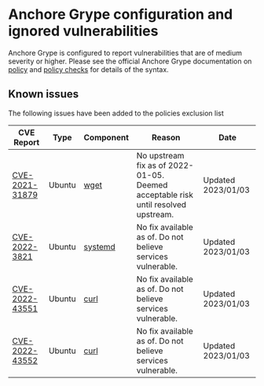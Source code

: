 # Anchore Grype configuration and ignored vulnerabilities
Anchore Grype is configured to report vulnerabilities that are of medium severity or higher.  Please see the official Anchore Grype documentation on [policy](https://docs.anchore.com/current/docs/engine/general/concepts/policy/) and [policy checks](https://docs.anchore.com/current/docs/overview/concepts/policy/policy_checks/) for details of the syntax.

## Known issues
The following issues have been added to the policies exclusion list

| CVE Report    |Type      | Component | Reason       | Date |
| ------------- | -------  |----------| ------------- | -----------------  |
|[CVE-2021-31879](https://nvd.nist.gov/vuln/detail/CVE-2021-31879)| Ubuntu | [wget](https://ubuntu.com/security/CVE-2021-31879) |  No upstream fix as of 2022-01-05. Deemed acceptable risk until resolved upstream. | Updated 2023/01/03 |
|[CVE-2022-3821](https://nvd.nist.gov/vuln/detail/CVE-2022-3821)| Ubuntu | [systemd](https://ubuntu.com/security/CVE-2022-3821) |  No fix available as of. Do not believe services vulnerable. | Updated 2023/01/03 |
|[CVE-2022-43551](https://nvd.nist.gov/vuln/detail/CVE-2022-43551)| Ubuntu | [curl](https://ubuntu.com/security/CVE-2022-43551) |  No fix available as of. Do not believe services vulnerable. | Updated 2023/01/03 |
|[CVE-2022-43552](https://nvd.nist.gov/vuln/detail/CVE-2022-43552)| Ubuntu | [curl](https://ubuntu.com/security/CVE-2022-43552) |  No fix available as of. Do not believe services vulnerable. | Updated 2023/01/03 |

